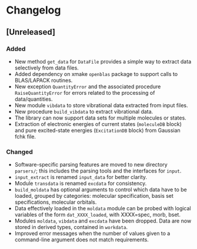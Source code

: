 # Changelog

## [Unreleased]

### Added

- New method `get_data` for `DataFile` provides a simple way to extract data selectively from data files.
- Added dependency on xmake `openblas` package to support calls to BLAS/LAPACK routines.
- New exception `QuantityError` and the associated procedure `RaiseQuantityError` for errors related to the processing of data/quantities.
- New module `vibdata` to store vibrational data extracted from input files.
- New procedure `build_vibdata` to extract vibrational data.
- The library can now support data sets for multiple molecules or states.
- Extraction of electronic energies of current states (`moleculeDB` block) and pure excited-state energies (`ExcitationDB` block) from Gaussian fchk file.

### Changed

- Software-specific parsing features are moved to new directory `parsers/`; this includes the parsing tools and the interfaces for `input`.
- `input_extract` is renamed `input_data` for better clarity.
- Module `transdata` is renamed `excdata` for consistency.
- `build_moldata` has optional arguments to control which data have to be loaded, grouped by categories: molecular specification, basis set specifications, molecular orbitals.
- Data effectively loaded in the `moldata` module can be probed with logical variables of the form `dat_XXXX_loaded`, with XXXX=spec, morb, bset.
- Modules `moldata`, `vibdata` and `excdata` have been dropped.  Data are now stored in derived types, contained in `workdata`.
- Improved error messages when the number of values given to a command-line argument does not match requirements.
